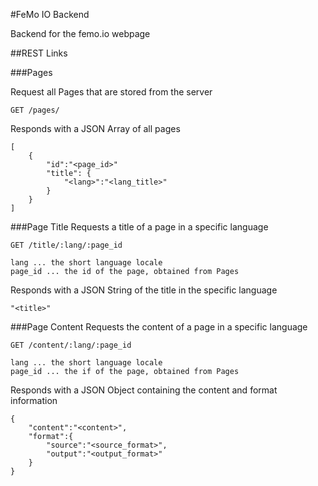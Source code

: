 #FeMo IO Backend

Backend for the femo.io webpage

##REST Links

###Pages

Request all Pages that are stored from the server

    GET /pages/
   
Responds with a JSON Array of all pages

    [
        {
            "id":"<page_id>"
            "title": {
                "<lang>":"<lang_title>"
            }
        }
    ]
    
###Page Title
Requests a title of a page in a specific language

    GET /title/:lang/:page_id
    
    lang ... the short language locale
    page_id ... the id of the page, obtained from Pages
    
Responds with a JSON String of the title in the specific language

    "<title>"
    
###Page Content
Requests the content of a page in a specific language

    GET /content/:lang/:page_id
    
    lang ... the short language locale
    page_id ... the if of the page, obtained from Pages
    
Responds with a JSON Object containing the content and format information

    {
        "content":"<content>",
        "format":{
            "source":"<source_format>",
            "output":"<output_format>"
        }
    }

